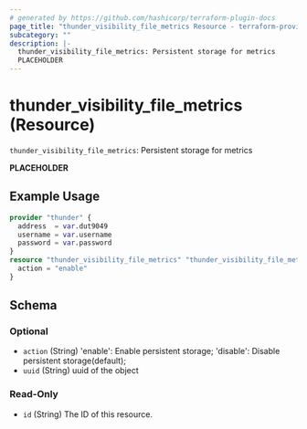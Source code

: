 ```yaml
---
# generated by https://github.com/hashicorp/terraform-plugin-docs
page_title: "thunder_visibility_file_metrics Resource - terraform-provider-thunder"
subcategory: ""
description: |-
  thunder_visibility_file_metrics: Persistent storage for metrics
  PLACEHOLDER
---
```


# thunder_visibility_file_metrics (Resource)

`thunder_visibility_file_metrics`: Persistent storage for metrics

__PLACEHOLDER__

## Example Usage

```terraform
provider "thunder" {
  address  = var.dut9049
  username = var.username
  password = var.password
}
resource "thunder_visibility_file_metrics" "thunder_visibility_file_metrics" {
  action = "enable"
}
```

<!-- schema generated by tfplugindocs -->
## Schema

### Optional

- `action` (String) 'enable': Enable persistent storage; 'disable': Disable persistent storage(default);
- `uuid` (String) uuid of the object

### Read-Only

- `id` (String) The ID of this resource.


